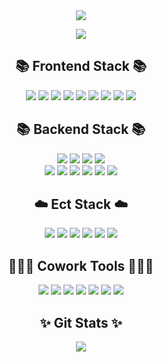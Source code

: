 <div align="center">
    <img src="https://capsule-render.vercel.app/api?type=venom&color=0:67C6E3,100:378CE7&height=200&section=header&text=Hello.%20FullStackDeveloper%20SimPangyo👋&animation=fadeIn&fontSize=30&fontColor=ffffff&fontAlignY=50"/>
</div>
<p align="center">
    <img src="https://hits.seeyoufarm.com/api/count/incr/badge.svg?url=https%3A%2F%2Fgithub.com%2Fpangyosim%2Fpangyosim&count_bg=%233BC4CE&title_bg=%232847DA&icon=angellist.svg&icon_color=%23FFFFFF&title=views&edge_flat=false"/>
</p>

<div align="center">
    <!-- Frontend -->
    <h2>📚 Frontend Stack 📚</h2>
    <div>
        <img src="https://img.shields.io/badge/React-292929?style=for-the-badge&logo=react&logoColor=68dbfb">
        <img src="https://img.shields.io/badge/NextJS-000000?style=for-the-badge&logo=nextdotjs&logoColor=white">
        <img src="https://img.shields.io/badge/html5-E34F26?style=for-the-badge&logo=html5&logoColor=white"> 
        <img src="https://img.shields.io/badge/css-1572B6?style=for-the-badge&logo=css3&logoColor=white"> 
        <img src="https://img.shields.io/badge/javascript-F7DF1E?style=for-the-badge&logo=javascript&logoColor=black"> 
        <img src="https://img.shields.io/badge/Jsp-080808?style=for-the-badge&logo=Jsp&logoColor=white"> 
        <img src="https://img.shields.io/badge/jquery-0769AD?style=for-the-badge&logo=jquery&logoColor=white"> 
        <img src="https://img.shields.io/badge/Ajax-2c83b9?style=for-the-badge&logo=ajax&logoColor=white">
        <img src="https://img.shields.io/badge/Axios-4170e4?style=for-the-badge&logo=axios&logoColor=white">
    </div>
    <!-- Backend stack -->
    <h2>📚 Backend Stack 📚</h2>
    <div>
        <img src="https://img.shields.io/badge/Java-ED8B00?style=for-the-badge&logo=openjdk&logoColor=white">
<!--         <img src="https://img.shields.io/badge/Python-3776AB?style=for-the-badge&logo=python&logoColor=white"/> -->
        <img src="https://img.shields.io/badge/Spring-6DB33F?style=for-the-badge&logo=spring&logoColor=white">
        <img src="https://img.shields.io/badge/Springboot-6DB33F?style=for-the-badge&logo=springboot&logoColor=white">
        <img src="https://img.shields.io/badge/SpringSecurity-6DB33F?style=for-the-badge&logo=springsecurity&logoColor=white"><br>
        <img src="https://img.shields.io/badge/JPA-5D666B?style=for-the-badge&logo=hibernate&logoColor=BBAE85">
        <img src="https://img.shields.io/badge/MyBatis-000000?style=for-the-badge&logo=mybatis&logoColor=white">
        <img src="https://img.shields.io/badge/Gradle-02303A.svg?style=for-the-badge&logo=Gradle&logoColor=white"/>
        <img src="https://img.shields.io/badge/Maven-C71A36?style=for-the-badge&logo=apachemaven&logoColor=white">
        <img src="https://img.shields.io/badge/MySQL-00000F?style=for-the-badge&logo=mysql&logoColor=white"/>
        <img src="https://img.shields.io/badge/oracle-ff1512?style=for-the-badge&logo=oracle&logoColor=white"/> 
    </div>
    <!-- Cloud -->
    <h2>☁️ Ect Stack ☁️</h2>
    <div>
        <img src="https://img.shields.io/badge/Ubuntu-E95420?style=for-the-badge&logo=ubuntu&logoColor=white"/>
        <img src="https://img.shields.io/badge/docker-%230db7ed.svg?style=for-the-badge&logo=docker&logoColor=white"/>
        <img src="https://img.shields.io/badge/Jenkins-D24939?style=for-the-badge&logo=Jenkins&logoColor=white"/>
        <img src="https://img.shields.io/badge/apachetomcat-F8DC75?style=for-the-badge&logo=apachetomcat&logoColor=black">
        <img src="https://img.shields.io/badge/Amazon_AWS-232F3E?style=for-the-badge&logo=amazonwebservices&logoColor=white"/>
        <img src="https://img.shields.io/badge/Azure-0078D7?style=for-the-badge&logo=azure&logoColor=white"/>
    </div>
    <!-- Cowork tools -->
    <h2>🧑🏻‍💻 Cowork Tools 🧑🏻‍💻</h2>
    <div>
        <img src="https://img.shields.io/badge/Notion-000000?style=for-the-badge&logo=notion&logoColor=white"/>
        <img src="https://img.shields.io/badge/Slack-4A154B?style=for-the-badge&logo=slack&logoColor=white"/>
        <img src="https://img.shields.io/badge/Jira-0052CC?style=for-the-badge&logo=Jira&logoColor=white"/>
        <img src="https://img.shields.io/badge/Swagger-85EA2D?style=for-the-badge&logo=swagger&logoColor=black"/>
        <img src="https://img.shields.io/badge/Postman-FF6C37?style=for-the-badge&logo=postman&logoColor=white"/>
        <img src="https://img.shields.io/badge/IntelliJ-000000?style=for-the-badge&logo=intellijidea&logoColor=white"/>
        <img src="https://img.shields.io/badge/Eclipse-2C2255?style=for-the-badge&logo=eclipseide&logoColor=white"/>
    </div>
    <h2></h2>
</div>

<h2 align="center">✨ Git Stats ✨</h2>
<p align="center">
    <img align="center" src="https://github-readme-stats.vercel.app/api?username=pangyosim&show_icons=true&theme=dark"/>
</p>
